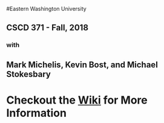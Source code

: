 #Eastern Washington University
## CSCD 371 - Fall, 2018
### with
## Mark Michelis, Kevin Bost, and Michael Stokesbary

# Checkout the [Wiki](https://github.com/IntelliTect-Samples/EWU-CSCD371-2018-Fall/wiki) for More Information


